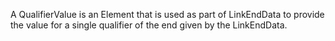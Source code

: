 A QualifierValue is an Element that is used as part of LinkEndData to provide the value for a single qualifier of the end given by the LinkEndData.